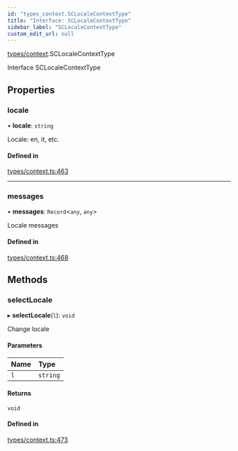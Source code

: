 ```yaml
---
id: "types_context.SCLocaleContextType"
title: "Interface: SCLocaleContextType"
sidebar_label: "SCLocaleContextType"
custom_edit_url: null
---
```


[types/context](../modules/types_context).SCLocaleContextType

Interface SCLocaleContextType

## Properties

### locale

• **locale**: `string`

Locale: en, it, etc.

#### Defined in

[types/context.ts:463](https://github.com/selfcommunity/community-ui/blob/0c5b0c7/packages/sc-core/src/types/context.ts#L463)

___

### messages

• **messages**: `Record`<`any`, `any`\>

Locale messages

#### Defined in

[types/context.ts:468](https://github.com/selfcommunity/community-ui/blob/0c5b0c7/packages/sc-core/src/types/context.ts#L468)

## Methods

### selectLocale

▸ **selectLocale**(`l`): `void`

Change locale

#### Parameters

| Name | Type |
| :------ | :------ |
| `l` | `string` |

#### Returns

`void`

#### Defined in

[types/context.ts:473](https://github.com/selfcommunity/community-ui/blob/0c5b0c7/packages/sc-core/src/types/context.ts#L473)
